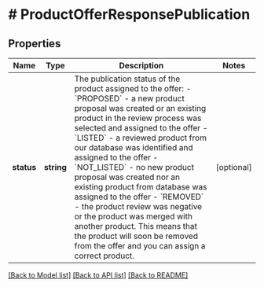 # # ProductOfferResponsePublication

## Properties

Name | Type | Description | Notes
------------ | ------------- | ------------- | -------------
**status** | **string** | The publication status of the product assigned to the offer:  - &#x60;PROPOSED&#x60; - a new product proposal was created or an existing product in the review process was selected and assigned to the offer  - &#x60;LISTED&#x60; - a reviewed product from our database was identified and assigned to the offer  - &#x60;NOT_LISTED&#x60; - no new product proposal was created nor an existing product from database was assigned to the offer  - &#x60;REMOVED&#x60; - the product review was negative or the product was merged with another product. This means that the product will soon be removed from the offer and you can assign a correct product. | [optional]

[[Back to Model list]](../../README.md#models) [[Back to API list]](../../README.md#endpoints) [[Back to README]](../../README.md)
